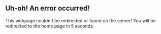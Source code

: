 ## Uh-oh! An error occurred!

This webpage couldn't be redirected or found on the server!
You will be redirected to the home page in 5 seconds.
<meta http-equiv="refresh" content="5;url=https://afellowspeedrunner.github.io/themacarchive.com/" />

